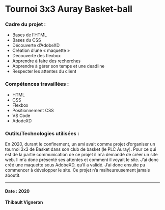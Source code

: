 # Tournoi 3x3 Auray Basket-ball 

### Cadre du projet :
- Bases de l’HTML
-  Bases du CSS
-  Découverte d’AdobeXD
-  Création d’une « maquette »
-  Découverte des flexbox
-  Apprendre à faire des recherches
-  Apprendre à gérer son temps et une deadline
-  Respecter les attentes du client

### Compétences travaillées : 
- HTML
- CSS
- Flexbox
- Positionnement CSS
- VS Code
- AdodeXD

### Outils/Technologies utilisées : 
En 2020, durant le confinement, un ami avait comme projet d’organiser un tournoi 3x3 de Basket dans son club de basket (le PLC Auray). Pour ce qui est de la partie communication de ce projet il m’a demandé de créer un site web. Il m’a donc présenté ses attentes et comment il voyait le site. J’ai donc créé une maquette sous AdobeXD, qu’il a validé. J’ai donc ensuite pu commencer à développer le site. Ce projet n’a malheureusement jamais aboutit.


----------------------------------------------------------------------------------------------------------------------------------------------------------------
#### Date : 2020  
#### Thibault Vigneron
